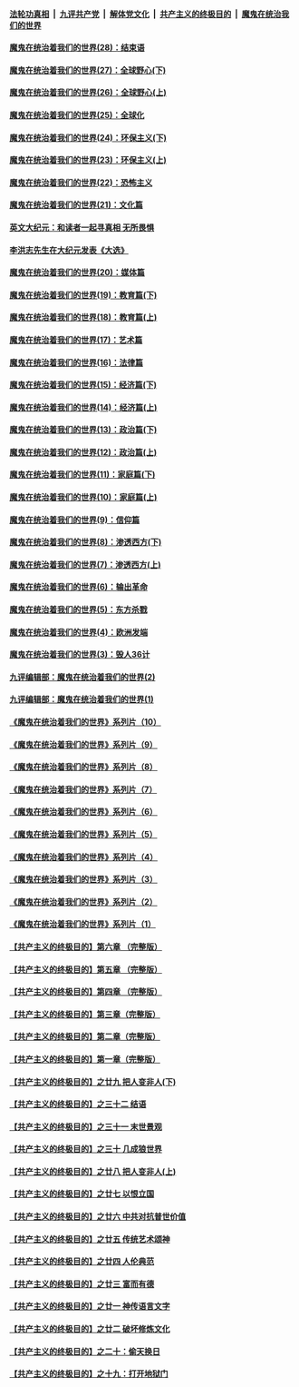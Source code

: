 

####  [法轮功真相](../../../../basic/blob/master/README.md?t=04211301) &nbsp;|&nbsp; [九评共产党](../../../../9ping.md/blob/master/README.md?t=04211301) &nbsp;|&nbsp; [解体党文化](../../../../jtdwh.md/blob/master/README.md?t=04211301)  &nbsp;|&nbsp; [共产主义的终极目的](../../../../gczydzjmd.md/blob/master/README.md?t=04211301) &nbsp;|&nbsp; [魔鬼在统治我们的世界](../../../../mgztzwmdsj.md/blob/master/README.md?t=04211301) 

#### [魔鬼在统治着我们的世界(28)：结束语](../pages/nsc422/n10936246.md?t=04211301) 

#### [魔鬼在统治着我们的世界(27)：全球野心(下)](../pages/nsc422/n10928319.md?t=04211301) 

#### [魔鬼在统治着我们的世界(26)：全球野心(上)](../pages/nsc422/n10900318.md?t=04211301) 

#### [魔鬼在统治着我们的世界(25)：全球化](../pages/nsc422/n10788205.md?t=04211301) 

#### [魔鬼在统治着我们的世界(24)：环保主义(下)](../pages/nsc422/n10695307.md?t=04211301) 

#### [魔鬼在统治着我们的世界(23)：环保主义(上)](../pages/nsc422/n10688613.md?t=04211301) 

#### [魔鬼在统治着我们的世界(22)：恐怖主义](../pages/nsc422/n10614727.md?t=04211301) 

#### [魔鬼在统治着我们的世界(21)：文化篇](../pages/nsc422/n10597706.md?t=04211301) 

#### [英文大纪元：和读者一起寻真相 无所畏惧](../pages/nsc422/n12542027.md?t=04211301) 

#### [李洪志先生在大纪元发表《大选》](../pages/nsc422/n12534746.md?t=04211301) 

#### [魔鬼在统治着我们的世界(20)：媒体篇](../pages/nsc422/n10586579.md?t=04211301) 

#### [魔鬼在统治着我们的世界(19)：教育篇(下)](../pages/nsc422/n10564808.md?t=04211301) 

#### [魔鬼在统治着我们的世界(18)：教育篇(上)](../pages/nsc422/n10526970.md?t=04211301) 

#### [魔鬼在统治着我们的世界(17)：艺术篇](../pages/nsc422/n10499093.md?t=04211301) 

#### [魔鬼在统治着我们的世界(16)：法律篇](../pages/nsc422/n10485969.md?t=04211301) 

#### [魔鬼在统治着我们的世界(15)：经济篇(下)](../pages/nsc422/n10469975.md?t=04211301) 

#### [魔鬼在统治着我们的世界(14)：经济篇(上)](../pages/nsc422/n10457370.md?t=04211301) 

#### [魔鬼在统治着我们的世界(13)：政治篇(下)](../pages/nsc422/n10448270.md?t=04211301) 

#### [魔鬼在统治着我们的世界(12)：政治篇(上)](../pages/nsc422/n10444576.md?t=04211301) 

#### [魔鬼在统治着我们的世界(11)：家庭篇(下)](../pages/nsc422/n10440961.md?t=04211301) 

#### [魔鬼在统治着我们的世界(10)：家庭篇(上)](../pages/nsc422/n10435448.md?t=04211301) 

#### [魔鬼在统治着我们的世界(9)：信仰篇](../pages/nsc422/n10432159.md?t=04211301) 

#### [魔鬼在统治着我们的世界(8)：渗透西方(下)](../pages/nsc422/n10429603.md?t=04211301) 

#### [魔鬼在统治着我们的世界(7)：渗透西方(上)](../pages/nsc422/n10426013.md?t=04211301) 

#### [魔鬼在统治着我们的世界(6)：输出革命](../pages/nsc422/n10421536.md?t=04211301) 

#### [魔鬼在统治着我们的世界(5)：东方杀戮](../pages/nsc422/n10417707.md?t=04211301) 

#### [魔鬼在统治着我们的世界(4)：欧洲发端](../pages/nsc422/n10414890.md?t=04211301) 

#### [魔鬼在统治着我们的世界(3)：毁人36计](../pages/nsc422/n10411583.md?t=04211301) 

#### [九评编辑部：魔鬼在统治着我们的世界(2)](../pages/nsc422/n10410036.md?t=04211301) 

#### [九评编辑部：魔鬼在统治着我们的世界(1)](../pages/nsc422/n10406825.md?t=04211301) 

#### [《魔鬼在统治着我们的世界》系列片（10）](../pages/nsc422/n12292670.md?t=04211301) 

#### [《魔鬼在统治着我们的世界》系列片（9）](../pages/nsc422/n12290859.md?t=04211301) 

#### [《魔鬼在统治着我们的世界》系列片（8）](../pages/nsc422/n12287445.md?t=04211301) 

#### [《魔鬼在统治着我们的世界》系列片（7）](../pages/nsc422/n12283425.md?t=04211301) 

#### [《魔鬼在统治着我们的世界》系列片（6）](../pages/nsc422/n12282314.md?t=04211301) 

#### [《魔鬼在统治着我们的世界》系列片（5）](../pages/nsc422/n12281419.md?t=04211301) 

#### [《魔鬼在统治着我们的世界》系列片（4）](../pages/nsc422/n12274024.md?t=04211301) 

#### [《魔鬼在统治着我们的世界》系列片（3）](../pages/nsc422/n12271322.md?t=04211301) 

#### [《魔鬼在统治着我们的世界》系列片（2）](../pages/nsc422/n12269049.md?t=04211301) 

#### [《魔鬼在统治着我们的世界》系列片（1）](../pages/nsc422/n12267575.md?t=04211301) 

#### [【共产主义的终极目的】第六章 （完整版）](../pages/nsc422/n11428913.md?t=04211301) 

#### [【共产主义的终极目的】第五章 （完整版）](../pages/nsc422/n11428912.md?t=04211301) 

#### [【共产主义的终极目的】第四章 （完整版）](../pages/nsc422/n11428907.md?t=04211301) 

#### [【共产主义的终极目的】第三章（完整版）](../pages/nsc422/n11428848.md?t=04211301) 

#### [【共产主义的终极目的】第二章（完整版）](../pages/nsc422/n11428831.md?t=04211301) 

#### [【共产主义的终极目的】第一章（完整版）](../pages/nsc422/n11417651.md?t=04211301) 

#### [【共产主义的终极目的】之廿九 把人变非人(下)](../pages/nsc422/n11344140.md?t=04211301) 

#### [【共产主义的终极目的】之三十二 结语](../pages/nsc422/n11360535.md?t=04211301) 

#### [【共产主义的终极目的】之三十一 末世景观](../pages/nsc422/n11351129.md?t=04211301) 

#### [【共产主义的终极目的】之三十 几成狼世界](../pages/nsc422/n11348280.md?t=04211301) 

#### [【共产主义的终极目的】之廿八 把人变非人(上)](../pages/nsc422/n11340492.md?t=04211301) 

#### [【共产主义的终极目的】之廿七 以恨立国](../pages/nsc422/n11336944.md?t=04211301) 

#### [【共产主义的终极目的】之廿六 中共对抗普世价值](../pages/nsc422/n11324785.md?t=04211301) 

#### [【共产主义的终极目的】之廿五 传统艺术颂神](../pages/nsc422/n11296396.md?t=04211301) 

#### [【共产主义的终极目的】之廿四 人伦典范](../pages/nsc422/n11296397.md?t=04211301) 

#### [【共产主义的终极目的】之廿三 富而有德](../pages/nsc422/n11283598.md?t=04211301) 

#### [【共产主义的终极目的】之廿一 神传语言文字](../pages/nsc422/n11263265.md?t=04211301) 

#### [【共产主义的终极目的】之廿二 破坏修炼文化](../pages/nsc422/n11245728.md?t=04211301) 

#### [【共产主义的终极目的】之二十：偷天换日](../pages/nsc422/n11238846.md?t=04211301) 

#### [【共产主义的终极目的】之十九：打开地狱门](../pages/nsc422/n11206376.md?t=04211301) 

